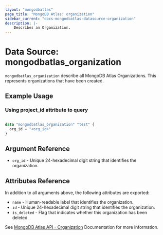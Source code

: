 ```yaml
---
layout: "mongodbatlas"
page_title: "MongoDB Atlas: organization"
sidebar_current: "docs-mongodbatlas-datasource-organization"
description: |-
    Describes an Organization.
---
```


# Data Source: mongodbatlas_organization

`mongodbatlas_organization` describe all MongoDB Atlas Organizations. This represents organizations that have been created.

## Example Usage

### Using project_id attribute to query
```terraform

data "mongodbatlas_organization" "test" {
  org_id = "<org_id>"
}
```

## Argument Reference

* `org_id` - Unique 24-hexadecimal digit string that identifies the organization.

## Attributes Reference

In addition to all arguments above, the following attributes are exported:

* `name` - Human-readable label that identifies the organization.
* `id` - Unique 24-hexadecimal digit string that identifies the organization.
* `is_deleted` - Flag that indicates whether this organization has been deleted.

  
See [MongoDB Atlas API - Organization](https://www.mongodb.com/docs/atlas/reference/api-resources-spec/#tag/Organizations/operation/getOrganization) Documentation for more information.
